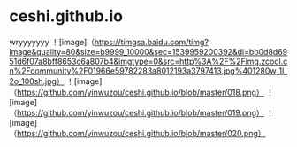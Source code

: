 # ceshi.github.io
wryyyyyyy
！[image]（https://timgsa.baidu.com/timg?image&quality=80&size=b9999_10000&sec=1539959200392&di=bb0d8d6951d6f07a8bff8653c6a807b4&imgtype=0&src=http%3A%2F%2Fimg.zcool.cn%2Fcommunity%2F01966e59782283a8012193a3797413.jpg%401280w_1l_2o_100sh.jpg）
！[image]（https://github.com/yinwuzou/ceshi.github.io/blob/master/018.png）
！[image]（https://github.com/yinwuzou/ceshi.github.io/blob/master/019.png）
！[image]（https://github.com/yinwuzou/ceshi.github.io/blob/master/020.png）
